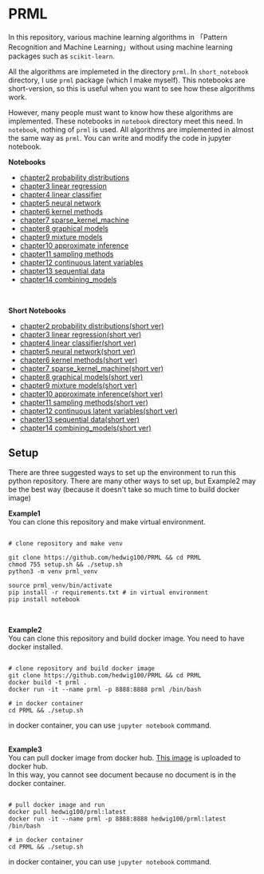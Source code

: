 # PRML

In this repository, various machine learning algorithms in 「Pattern Recognition and Machine Learning」without using machine learning packages such as `scikit-learn`. 

All the algorithms are implemeted in the directory `prml`. In `short_notebook` directory, I use `prml` package (which I make myself). This notebooks are short-version, so 
this is useful when you want to see how these algorithms work. <br>

However, many people must want to know how these algorithms are implemented. These notebooks in `notebook` directory 
meet this need. In `notebook`, nothing of `prml` is used. All algorithms are implemented in almost the same way as `prml`. You can write and modify the code in jupyter notebook. 

**Notebooks**

- [chapter2 probability distributions](https://github.com/hedwig100/PRML/blob/main/notebook/chapter02_probability_distributions.ipynb)<br>
- [chapter3 linear regression](https://github.com/hedwig100/PRML/blob/main/notebook/chapter03_linear_regression.ipynb)<br>
- [chapter4 linear classifier](https://github.com/hedwig100/PRML/blob/main/notebook/chapter04_linear_classifier.ipynb)<br>
- [chapter5 neural network](https://github.com/hedwig100/PRML/blob/main/notebook/chapter05_neural_network.ipynb)<br>
- [chapter6 kernel methods](https://github.com/hedwig100/PRML/blob/main/notebook/chapter06_kernel_methods.ipynb)<br>
- [chapter7 sparse_kernel_machine](https://github.com/hedwig100/PRML/blob/main/notebook/chapter07_sparse_kernel_machines.ipynb)<br>
- [chapter8 graphical models](https://github.com/hedwig100/PRML/blob/main/notebook/chapter08_graphical_models.ipynb)<br>
- [chapter9 mixture models](https://github.com/hedwig100/PRML/blob/main/notebook/chapter09_mixture_models.ipynb)<br>
- [chapter10 approximate inference](https://github.com/hedwig100/PRML/blob/main/notebook/chapter10_approximate_inference.ipynb)<br>
- [chapter11 sampling methods](https://github.com/hedwig100/PRML/blob/main/notebook/chapter11_sampling_methods.ipynb)<br>
- [chapter12 continuous latent variables](https://github.com/hedwig100/PRML/blob/main/notebook/chapter12_continuous_latent_variables.ipynb)<br>
- [chapter13 sequential data](https://github.com/hedwig100/PRML/blob/main/notebook/chapter13_sequential_data.ipynb)<br>
- [chapter14 combining_models](https://github.com/hedwig100/PRML/blob/main/notebook/chapter14_combining_models.ipynb)<br>
<br>

**Short Notebooks**

- [chapter2 probability distributions(short ver)](https://github.com/hedwig100/PRML/blob/main/short_notebook/chapter02_short_ver.ipynb)<br>
- [chapter3 linear regression(short ver)](https://github.com/hedwig100/PRML/blob/main/short_notebook/chapter03_short_ver.ipynb)<br>
- [chapter4 linear classifier(short ver)](https://github.com/hedwig100/PRML/blob/main/short_notebook/chapter04_short_ver.ipynb)<br>
- [chapter5 neural network(short ver)](https://github.com/hedwig100/PRML/blob/main/short_notebook/chapter05_short_ver.ipynb)<br>
- [chapter6 kernel methods(short ver)](https://github.com/hedwig100/PRML/blob/main/short_notebook/chapter06_short_ver.ipynb)<br>
- [chapter7 sparse_kernel_machine(short ver)](https://github.com/hedwig100/PRML/blob/main/short_notebook/chapter07_short_ver.ipynb)<br>
- [chapter8 graphical models(short ver)](https://github.com/hedwig100/PRML/blob/main/short_notebook/chapter08_short_ver.ipynb)<br>
- [chapter9 mixture models(short ver)](https://github.com/hedwig100/PRML/blob/main/short_notebook/chapter09_short_ver.ipynb)<br>
- [chapter10 approximate inference(short ver)](https://github.com/hedwig100/PRML/blob/main/short_notebook/chapter10_short_ver.ipynb)<br>
- [chapter11 sampling methods(short ver)](https://github.com/hedwig100/PRML/blob/main/short_notebook/chapter11_short_ver.ipynb)<br>
- [chapter12 continuous latent variables(short ver)](https://github.com/hedwig100/PRML/blob/main/short_notebook/chapter12_short_ver.ipynb)<br>
- [chapter13 sequential data(short ver)](https://github.com/hedwig100/PRML/blob/main/short_notebook/chapter13_short_ver.ipynb)<br>
- [chapter14 combining_models(short ver)](https://github.com/hedwig100/PRML/blob/main/short_notebook/chapter14_short_ver.ipynb)<br>

## Setup 

There are three suggested ways to set up the environment to run this python repository. There are many other ways to set up, but Example2 may be 
the best way (because it doesn't take so much time to build docker image)<br>
  
**Example1** <br>
You can clone this repository and make virtual environment. <br>

```

# clone repository and make venv 

git clone https://github.com/hedwig100/PRML && cd PRML
chmod 755 setup.sh && ./setup.sh
python3 -m venv prml_venv 

source prml_venv/bin/activate
pip install -r requirements.txt # in virtual environment 
pip install notebook

```
<br>

**Example2** <br>
You can clone this repository and build docker image. 
You need to have docker installed. <br>

```

# clone repository and build docker image
git clone https://github.com/hedwig100/PRML && cd PRML
docker build -t prml .
docker run -it --name prml -p 8888:8888 prml /bin/bash

# in docker container 
cd PRML && ./setup.sh

```
in docker container, you can use `jupyter notebook` command. <br> 
<br>

**Example3** <br> 
You can pull docker image from docker hub. [This image](https://hub.docker.com/r/hedwig100/prml) is uploaded to docker hub. <br>
In this way, you cannot see document because no document is in the docker container. 

```

# pull docker image and run
docker pull hedwig100/prml:latest
docker run -it --name prml -p 8888:8888 hedwig100/prml:latest /bin/bash

# in docker container 
cd PRML && ./setup.sh

```
in docker container, you can use `jupyter notebook` command. <br> 
